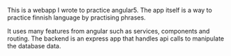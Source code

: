 This is a webapp I wrote to practice angular5. 
The app itself is a way to practice finnish language by practising phrases.

It uses many features from angular such as services, components and routing.
The backend is an express app that handles api calls to manipulate the database data.  

